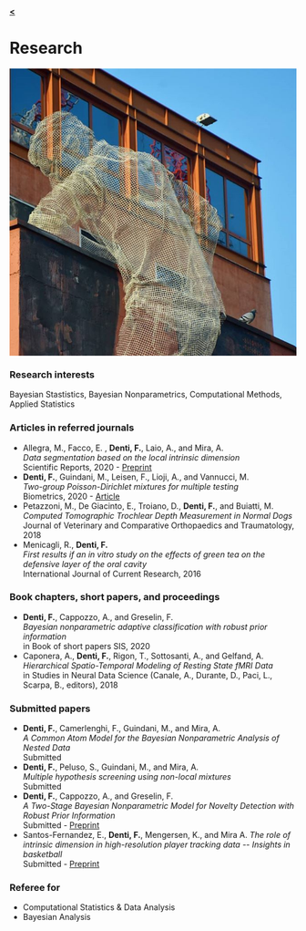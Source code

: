 [**<**](/index)

# Research

<img align="center" src="images/tres4.jpg?raw=true"/>

### Research interests

Bayesian Stastistics, Bayesian Nonparametrics, Computational Methods, Applied Statistics 

### Articles in referred journals
* Allegra, M., Facco, E.  , **Denti, F.**, Laio, A., and Mira, A.  
*Data segmentation based on the local intrinsic dimension*  
Scientific Reports, 2020 - [Preprint](https://arxiv.org/abs/1902.10459)
* **Denti, F.**, Guindani, M., Leisen, F., Lioji, A., and Vannucci, M.  
*Two-group Poisson-Dirichlet mixtures for multiple testing*  
Biometrics, 2020 - [Article](https://onlinelibrary.wiley.com/doi/10.1111/biom.13314)
* Petazzoni, M., De Giacinto, E., Troiano, D., **Denti, F.**, and Buiatti, M.  
*Computed Tomographic Trochlear Depth Measurement in Normal Dogs*  
Journal of Veterinary and Comparative Orthopaedics and Traumatology, 2018
*  Menicagli, R., **Denti, F.**  
*First results if an in vitro study on the effects of green tea on the defensive layer of the oral cavity*  
International Journal of Current Research, 2016  


### Book chapters, short papers, and proceedings
* **Denti, F.**, Cappozzo, A., and Greselin, F.    
*Bayesian nonparametric adaptive classification with robust prior information*  
in Book of short papers SIS, 2020
* Caponera, A., **Denti, F.**, Rigon, T., Sottosanti, A., and Gelfand, A.  
*Hierarchical Spatio-Temporal Modeling of Resting State fMRI Data*  
in Studies in Neural Data Science (Canale, A., Durante, D., Paci, L., Scarpa, B., editors), 2018

### Submitted papers
*  **Denti, F.**, Camerlenghi, F., Guindani, M., and Mira, A.  
*A Common Atom Model for the Bayesian Nonparametric Analysis of Nested Data*  
Submitted  
*  **Denti, F.**, Peluso, S., Guindani, M., and Mira, A.  
*Multiple hypothesis screening using non-local mixtures*  
Submitted  
*  **Denti, F.**, Cappozzo, A., and Greselin, F.  
*A Two-Stage Bayesian Nonparametric Model for Novelty Detection with Robust Prior Information*  
Submitted - [Preprint](https://arxiv.org/abs/2006.09012)
* Santos-Fernandez, E., **Denti, F.**, Mengersen, K., and Mira A.
*The role of intrinsic dimension in high-resolution player tracking data -- Insights in basketball*  
Submitted - [Preprint](https://arxiv.org/abs/2002.04148)

### Referee for
+ Computational Statistics & Data Analysis
+ Bayesian Analysis